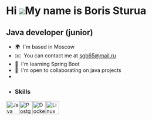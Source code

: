 Hi ![](https://user-images.githubusercontent.com/18350557/176309783-0785949b-9127-417c-8b55-ab5a4333674e.gif)My name is Boris Sturua
====================================================================================================================================

Java developer (junior)
-----------------------

*   🌍  I'm based in Moscow
*   ✉️  You can contact me at [sgb65@mail.ru](mailto:sgb65@mail.ru)
*   🧠  I'm learning Spring Boot
*   🤝  I'm open to collaborating on java projects
*
*   ### Skills 
<p align="left">
<a href="https://www.oracle.com/java/" target="_blank" rel="noreferrer"><img src="https://raw.githubusercontent.com/danielcranney/readme-generator/main/public/icons/skills/java-colored.svg" width="36" height="36" alt="Java" /></a><a href="https://www.postgresql.org/" target="_blank" rel="noreferrer"><img src="https://raw.githubusercontent.com/danielcranney/readme-generator/main/public/icons/skills/postgresql-colored.svg" width="36" height="36" alt="PostgreSQL" /></a><a href="https://www.docker.com/" target="_blank" rel="noreferrer"><img src="https://raw.githubusercontent.com/danielcranney/readme-generator/main/public/icons/skills/docker-colored.svg" width="36" height="36" alt="Docker" /></a><a href="https://www.linux.org" target="_blank" rel="noreferrer"><img src="https://raw.githubusercontent.com/danielcranney/readme-generator/main/public/icons/skills/linux-colored.svg" width="36" height="36" alt="Linux" /></a>
</p>
